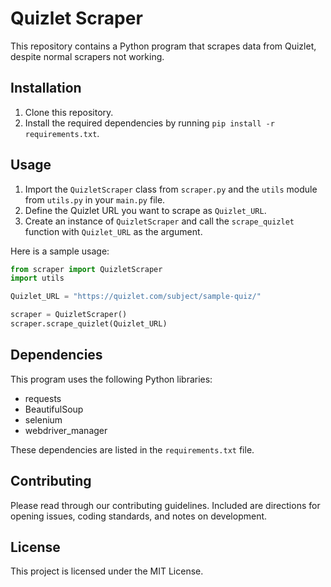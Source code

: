 # Quizlet Scraper

This repository contains a Python program that scrapes data from Quizlet, despite normal scrapers not working. 

## Installation

1. Clone this repository.
2. Install the required dependencies by running `pip install -r requirements.txt`.

## Usage

1. Import the `QuizletScraper` class from `scraper.py` and the `utils` module from `utils.py` in your `main.py` file.
2. Define the Quizlet URL you want to scrape as `Quizlet_URL`.
3. Create an instance of `QuizletScraper` and call the `scrape_quizlet` function with `Quizlet_URL` as the argument.

Here is a sample usage:

```python
from scraper import QuizletScraper
import utils

Quizlet_URL = "https://quizlet.com/subject/sample-quiz/"

scraper = QuizletScraper()
scraper.scrape_quizlet(Quizlet_URL)
```

## Dependencies

This program uses the following Python libraries:

- requests
- BeautifulSoup
- selenium
- webdriver_manager

These dependencies are listed in the `requirements.txt` file.

## Contributing

Please read through our contributing guidelines. Included are directions for opening issues, coding standards, and notes on development.

## License

This project is licensed under the MIT License.
